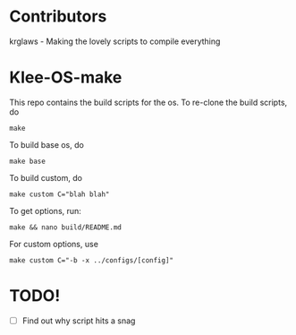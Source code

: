 # Contributors
krglaws - Making the lovely scripts to compile everything
# Klee-OS-make

This repo contains the build scripts for the os.
To re-clone the build scripts, do 
```
make
```

To build base os, do 
```
make base
```

To build custom, do 
```
make custom C="blah blah"
```

To get options, run:
```
make && nano build/README.md
```
For custom options, use 
```
make custom C="-b -x ../configs/[config]"
```
# TODO!
- [ ] Find out why script hits a snag

